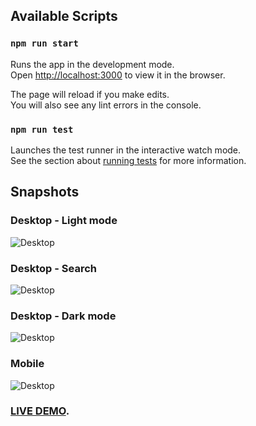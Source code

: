 ## Available Scripts

### `npm run start`

Runs the app in the development mode.<br />
Open [http://localhost:3000](http://localhost:3000) to view it in the browser.

The page will reload if you make edits.<br />
You will also see any lint errors in the console.

### `npm run test`

Launches the test runner in the interactive watch mode.<br />
See the section about [running tests](https://facebook.github.io/create-react-app/docs/running-tests) for more information.

## Snapshots

### Desktop - Light mode
![Desktop](https://github.com/jeremyha1106/ts-assignment/blob/main/desktop-light.png)

### Desktop - Search
![Desktop](https://github.com/jeremyha1106/ts-assignment/blob/main/desktop-search.png)

### Desktop - Dark mode
![Desktop](https://github.com/jeremyha1106/ts-assignment/blob/main/desktop-dark.png)

### Mobile
![Desktop](https://github.com/jeremyha1106/ts-assignment/blob/main/mobile.png)

### [LIVE DEMO](https://jeremyha1106.github.io/ts-assignment/).
